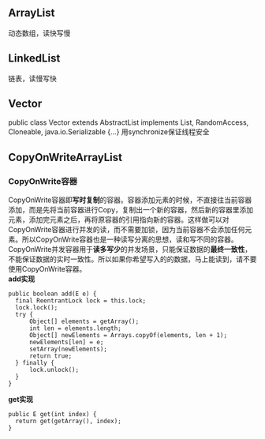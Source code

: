 ## ArrayList ##  
动态数组，读快写慢  
## LinkedList ##  
链表，读慢写快  
## Vector ##
  public class Vector<E>
      extends AbstractList<E>
      implements List<E>, RandomAccess, Cloneable, java.io.Serializable {...}
用synchronize保证线程安全

## CopyOnWriteArrayList ##  
### CopyOnWrite容器 ###
CopyOnWrite容器即**写时复制**的容器。容器添加元素的时候，不直接往当前容器添加，而是先将当前容器进行Copy，复制出一个新的容器，然后新的容器里添加元素，添加完元素之后，再将原容器的引用指向新的容器。这样做可以对CopyOnWrite容器进行并发的读，而不需要加锁，因为当前容器不会添加任何元素。所以CopyOnWrite容器也是一种读写分离的思想，读和写不同的容器。  
CopyOnWrite并发容器用于**读多写少**的并发场景，只能保证数据的**最终一致性**，不能保证数据的实时一致性。所以如果你希望写入的的数据，马上能读到，请不要使用CopyOnWrite容器。  
**add实现**  

    public boolean add(E e) {
      final ReentrantLock lock = this.lock;
      lock.lock();
      try {
          Object[] elements = getArray();
          int len = elements.length;
          Object[] newElements = Arrays.copyOf(elements, len + 1);
          newElements[len] = e;
          setArray(newElements);
          return true;
      } finally {
          lock.unlock();
      }
    }
**get实现**
    
    public E get(int index) {
      return get(getArray(), index);
    }

